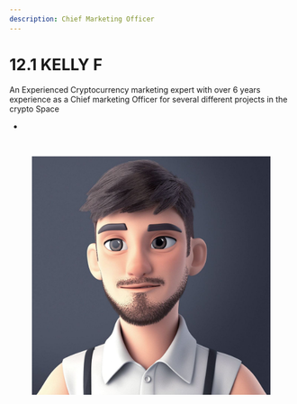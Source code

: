 ```yaml
---
description: Chief Marketing Officer
---
```


# 12.1 KELLY F

​An Experienced Cryptocurrency marketing expert with over 6 years experience as a Chief marketing Officer for several different projects in the crypto Space​

*



​

<figure><img src="../.gitbook/assets/IMG_20221021_003108_901.jpg" alt=""><figcaption></figcaption></figure>
